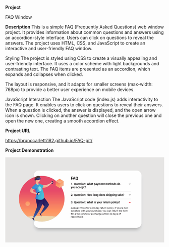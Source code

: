 **Project**

FAQ Window

**Description**
This is a simple FAQ (Frequently Asked Questions) web window project. 
It provides information about common questions and answers using an accordion-style interface. 
Users can click on questions to reveal the answers. The project uses HTML, CSS, and JavaScript 
to create an interactive and user-friendly FAQ window.

Styling
The project is styled using CSS to create a visually appealing and user-friendly interface. 
It uses a color scheme with light backgrounds and contrasting text. The FAQ items are presented as an accordion, 
which expands and collapses when clicked.

The layout is responsive, and it adapts for smaller screens (max-width: 768px) to provide a better user experience on mobile devices.

JavaScript Interaction
The JavaScript code (index.js) adds interactivity to the FAQ page. It enables users to click on questions to reveal their answers. 
When a question is clicked, the answer is displayed, and the open arrow icon is shown. 
Clicking on another question will close the previous one and open the new one, creating a smooth accordion effect.

**Project URL**

https://brunocarletti182.github.io/FAQ-git/

**Project Demonstration**

![Project images](./images/faq-animation.gif)



